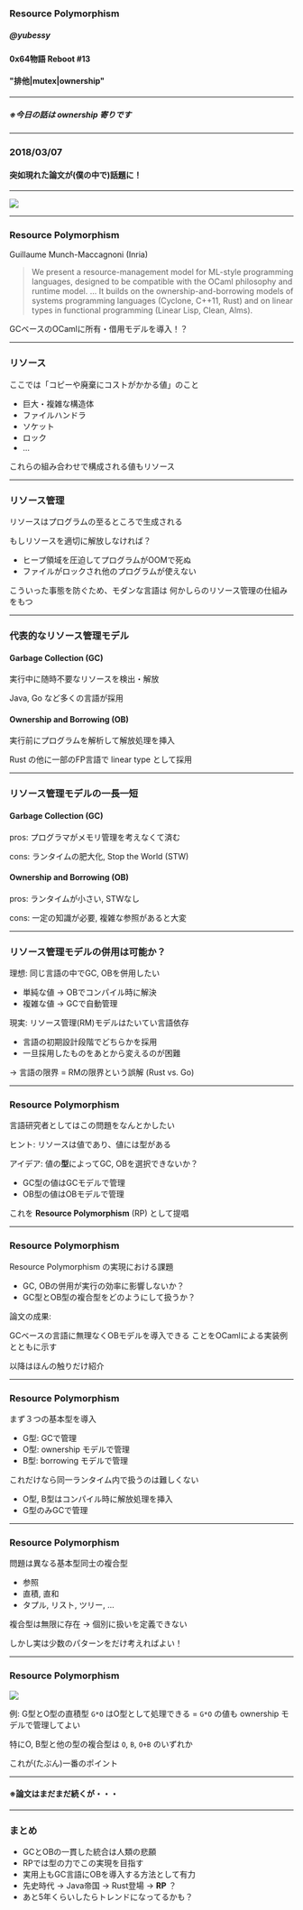 <!-- $theme: gaia -->

### Resource Polymorphism

##### @yubessy

#### 0x64物語 Reboot #13

#### "排他|mutex|ownership"

---

##### ※今日の話は ownership 寄りです

---

### 2018/03/07

#### 突如現れた論文が(僕の中で)話題に！

---

![](rp.png)

---

### Resource Polymorphism

Guillaume Munch-Maccagnoni (Inria)

> We present a resource-management model for ML-style programming languages, designed to be compatible with the OCaml philosophy and runtime model. ... It builds on the ownership-and-borrowing models of systems programming languages (Cyclone, C++11, Rust) and on linear types in functional programming (Linear Lisp, Clean, Alms).

GCベースのOCamlに所有・借用モデルを導入！？

---

### リソース

ここでは「コピーや廃棄にコストがかかる値」のこと

* 巨大・複雑な構造体
* ファイルハンドラ
* ソケット
* ロック
* ...

これらの組み合わせで構成される値もリソース

---

### リソース管理

リソースはプログラムの至るところで生成される

もしリソースを適切に解放しなければ？

* ヒープ領域を圧迫してプログラムがOOMで死ぬ
* ファイルがロックされ他のプログラムが使えない

こういった事態を防ぐため、モダンな言語は
何かしらのリソース管理の仕組みをもつ

---

### 代表的なリソース管理モデル

#### Garbage Collection (GC)

実行中に随時不要なリソースを検出・解放

Java, Go など多くの言語が採用

#### Ownership and Borrowing (OB)

実行前にプログラムを解析して解放処理を挿入

Rust の他に一部のFP言語で linear type として採用

---

### リソース管理モデルの一長一短

#### Garbage Collection (GC)

pros: プログラマがメモリ管理を考えなくて済む

cons: ランタイムの肥大化, Stop the World (STW)

#### Ownership and Borrowing (OB)

pros: ランタイムが小さい, STWなし

cons: 一定の知識が必要, 複雑な参照があると大変

---

### リソース管理モデルの併用は可能か？

理想: 同じ言語の中でGC, OBを併用したい

* 単純な値 → OBでコンパイル時に解決
* 複雑な値 → GCで自動管理

現実: リソース管理(RM)モデルはたいてい言語依存

* 言語の初期設計段階でどちらかを採用
* 一旦採用したものをあとから変えるのが困難

→ 言語の限界 = RMの限界という誤解 (Rust vs. Go)

---

### Resource Polymorphism

言語研究者としてはこの問題をなんとかしたい

ヒント: リソースは値であり、値には型がある

アイデア: 値の**型**によってGC, OBを選択できないか？

* GC型の値はGCモデルで管理
* OB型の値はOBモデルで管理

これを **Resource Polymorphism** (RP) として提唱

---

### Resource Polymorphism

Resource Polymorphism の実現における課題

* GC, OBの併用が実行の効率に影響しないか？
* GC型とOB型の複合型をどのようにして扱うか？

論文の成果:

GCベースの言語に無理なくOBモデルを導入できる
ことをOCamlによる実装例とともに示す

以降はほんの触りだけ紹介

---

### Resource Polymorphism

まず３つの基本型を導入

* G型: GCで管理
* O型: ownership モデルで管理
* B型: borrowing モデルで管理

これだけなら同一ランタイム内で扱うのは難しくない

* O型, B型はコンパイル時に解放処理を挿入
* G型のみGCで管理

---

### Resource Polymorphism

問題は異なる基本型同士の複合型

* 参照
* 直積, 直和
* タプル, リスト, ツリー, ...

複合型は無限に存在 → 個別に扱いを定義できない

しかし実は少数のパターンをだけ考えればよい！

---

### Resource Polymorphism

![](gob.png)

例: G型とO型の直積型 `G*O` はO型として処理できる
= `G*O` の値も ownership モデルで管理してよい

特にO, B型と他の型の複合型は `O`, `B`, `O+B` のいずれか

これが(たぶん)一番のポイント

---

#### ※論文はまだまだ続くが・・・

---

### まとめ

* GCとOBの一貫した統合は人類の悲願
* RPでは型の力でこの実現を目指す
* 実用上もGC言語にOBを導入する方法として有力
* 先史時代 → Java帝国 → Rust登場 → **RP** ？
* あと5年くらいしたらトレンドになってるかも？
